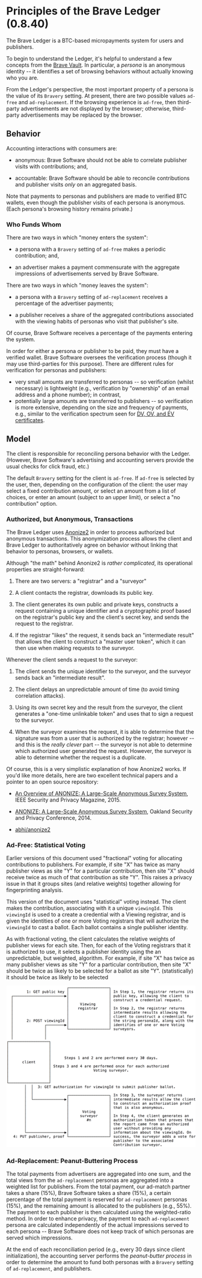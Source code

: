 # Principles of the Brave Ledger (0.8.40)
The Brave Ledger is a BTC-based micropayments system for users and publishers.

To begin to understand the Ledger,
it's helpful to understand a few concepts from the
[Brave Vault](https://github.com/brave/vault/blob/master/documentation/Vault-Principles.md).
In particular,
a _persona_ is an anonymous identity -- it identifies a set of browsing behaviors without actually knowing who you are.

From the Ledger's perspective,
the most important property of a persona is the value of its `Bravery` setting.
At present,
there are two possible values `ad-free` and `ad-replacement`.
If the browsing experience is `ad-free`,
then third-party advertisements are not displayed by the browser;
otherwise,
third-party advertisements may be replaced by the browser.

## Behavior

Accounting interactions with consumers are:

- anonymous: Brave Software should not be able to correlate publisher visits with contributions; and,

- accountable: Brave Software should be able to reconcile contributions and publisher visits _only_ on an aggregated basis.

Note that payments to personas and publishers are made to verified BTC wallets,
even though the publisher visits of each persona is anonymous.
(Each persona's browsing history remains private.)

### Who Funds Whom
There are two ways in which "money enters the system":

- a persona with a `Bravery` setting of `ad-free` makes a periodic contribution; and,

- an advertiser makes a payment commensurate with the aggregate impressions of advertisements served by Brave Software.

There are two ways in which "money leaves the system":

- a persona with a `Bravery` setting of `ad-replacement` receives a percentage of the advertiser payments;

- a publisher receives a share of the aggregated contributions associated with
the viewing habits of personas who visit that publisher's site.

Of course,
Brave Software receives a percentage of the payments entering the system.

In order for either a persona or publisher to be paid,
they must have a verified wallet.
Brave Software oversees the verification process (though it may use third-parties for this purpose).
There are different rules for verification for personas and publishers:

- very small amounts are transferred to personas --
so verification (whilst necessary) is lightweight
(e.g., verification by "ownership" of an email address and a phone number);
in contrast,
- potentially large amounts are transferred to publishers --
so verification is more extensive,
depending on the size and frequency of payments,
e.g., similar to the verification spectrum seen for
[DV, OV, and EV certificates](https://cabforum.org/info-for-consumers/).

## Model
The client is responsible for reconciling persona behavior with the Ledger.
(However,
Brave Software's advertising and accounting servers provide the usual checks for click fraud, etc.)

The default `Bravery` setting for the client is `ad-free`.
If `ad-free` is selected by the user,
then,
depending on the configuration of the client:
the user may select a fixed contribution amount,
or select an amount from a list of choices,
or enter an amount (subject to an upper limit),
or select a "no contribution" option.

### Authorized, but Anonymous, Transactions
The Brave Ledger uses [Anonize2](https://anonize.org/assets/technology.html) in order to process authorized but anonymous
transactions.
This anonymization process allows the client and Brave Ledger to authoritatively agree on behavior without linking that
behavior to personas, browsers, or wallets.

Although "the math" behind Anonize2 is _rather complicated_,
its operational properties are straight-forward:

1. There are two servers: a "registrar" and a "surveyor"

2. A client contacts the registrar,
downloads its public key.

3. The client generates its own public and private keys,
constructs a request containing a unique identifier and a cryptographic proof based on the registrar's public key and the
client's secret key,
and sends the request to the registrar.

4. If the registrar "likes" the request,
it sends back an "intermediate result" that allows the client to construct a "master user token",
which it can then use when making requests to the surveyor.

Whenever the client sends a request to the surveyor:

1. The client sends the unique identifier to the surveyor,
and the surveyor sends back an "intermediate result".

2. The client delays an unpredictable amount of time (to avoid timing correlation attacks).

3. Using its own secret key and the result from the surveyor,
the client generates a "one-time unlinkable token" and uses that to sign a request to the surveyor.

4. When the surveyor examines the request,
it is able to determine that the signature was from a user that is authorized by the registrar; however --
and this is the _really clever_ part --
the surveyor is not able to determine which authorized user generated the request.
However,
the surveyor is able to determine whether the request is a duplicate.

Of course,
this is a very simplistic explanation of how Anonize2 works.
If you'd like more details,
here are two excellent technical papers and a pointer to an open source repository:

* [An Overview of ANONIZE: A Large-Scale Anonymous Survey System](https://anonize.org/assets/anonize-ieee-special.pdf),
IEEE Security and Privacy Magazine, 2015.

* [ANONIZE: A Large-Scale Anonymous Survey System](https://anonize.org/assets/anonize-oak-camera.pdf),
Oakland Security and Privacy Conference, 2014.

* [abhi/anonize2](https://gitlab.com/abhvious/anonize2)

### Ad-Free: Statistical Voting
Earlier versions of this document used "fractional" voting for allocating contributions to publishers.
For example,
if site "X" has twice as many publisher views as site "Y" for a particular contribution,
then site "X" should receive twice as much of that contribution as site "Y".
This raises a privacy issue in that it groups sites (and relative weights) together allowing for fingerprinting analysis.

This version of the document uses "statistical" voting instead.
The client makes the contribution,
associating with it a unique `viewingId`.
This `viewingId` is used to a create a credential with a Viewing registrar,
and is given the identities of one or more Voting registrars that will authorize the `viewingId` to cast a ballot.
Each ballot contains a single publisher identity.

As with fractional voting,
the client calculates the relative weights of publisher views for each site.
Then,
for each of the Voting registrars that it is authorized to use,
it selects a publisher identity using the an unpredictable, but weighted, algorithm.
For example,
if site "X" has twice as many publisher views as site "Y" for a particular contribution,
then site "X" should be twice as likely to be selected for a ballot as site "Y".
 (statistically) it should be twice as likely to be selected

<img src='ad-free.png' />

### Ad-Replacement: Peanut-Buttering Process
The total payments from advertisers are aggregated into one sum,
and the total views from the `ad-replacement` personas are aggregated into a weighted list for publishers.
From the total payment,
our ad-match partner takes a share (15%),
Brave Software takes a share (15%),
a certain percentage of the total payment is reserved for `ad-replacement` personas (15%),
and the remaining amount is allocated to the publishers (e.g., 55%).
The payment to each publisher is then calculated using the weighted-ratio method.
In order to enhance privacy,
the payment to each `ad-replacement` persona are calculated independently of the actual impressions served to each persona --
Brave Software does not keep track of which personas are served which impressions.

At the end of each reconciliation period (e.g., every 30 days since client initialization),
the accounting server performs the _peanut-butter process_ in order to determine the amount to fund
both personas with a `Bravery` setting of `ad-replacement`, and publishers.
